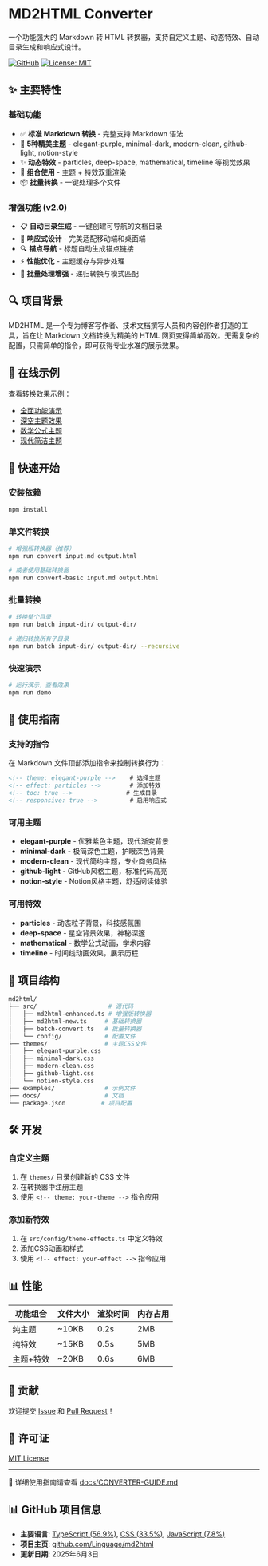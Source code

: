# MD2HTML Converter

一个功能强大的 Markdown 转 HTML 转换器，支持自定义主题、动态特效、自动目录生成和响应式设计。

[![GitHub](https://img.shields.io/badge/GitHub-Repository-blue?style=flat&logo=github)](https://github.com/Linguage/md2html)
[![License: MIT](https://img.shields.io/badge/License-MIT-yellow.svg)](https://opensource.org/licenses/MIT)

## ✨ 主要特性

### 基础功能

- ✅ **标准 Markdown 转换** - 完整支持 Markdown 语法
- 🎨 **5种精美主题** - elegant-purple, minimal-dark, modern-clean, github-light, notion-style
- ✨ **动态特效** - particles, deep-space, mathematical, timeline 等视觉效果
- 🔄 **组合使用** - 主题 + 特效双重渲染
- 📦 **批量转换** - 一键处理多个文件

### 增强功能 (v2.0)

- 📋 **自动目录生成** - 一键创建可导航的文档目录
- 📱 **响应式设计** - 完美适配移动端和桌面端
- 🔍 **锚点导航** - 标题自动生成锚点链接
- ⚡ **性能优化** - 主题缓存与异步处理
- 🎯 **批量处理增强** - 递归转换与模式匹配

## 🔍 项目背景

MD2HTML 是一个专为博客写作者、技术文档撰写人员和内容创作者打造的工具，旨在让 Markdown 文档转换为精美的 HTML 网页变得简单高效。无需复杂的配置，只需简单的指令，即可获得专业水准的展示效果。

## 🌟 在线示例

查看转换效果示例：
- [全面功能演示](https://github.com/Linguage/md2html/blob/main/examples/comprehensive-demo.html)
- [深空主题效果](https://github.com/Linguage/md2html/blob/main/examples/deep-space-demo.html)
- [数学公式主题](https://github.com/Linguage/md2html/blob/main/examples/mathematical-demo.html)
- [现代简洁主题](https://github.com/Linguage/md2html/blob/main/examples/modern-clean-demo.html)

## 🚀 快速开始

### 安装依赖

```bash
npm install
```

### 单文件转换

```bash
# 增强版转换器（推荐）
npm run convert input.md output.html

# 或者使用基础转换器
npm run convert-basic input.md output.html
```

### 批量转换

```bash
# 转换整个目录
npm run batch input-dir/ output-dir/

# 递归转换所有子目录
npm run batch input-dir/ output-dir/ --recursive
```

### 快速演示

```bash
# 运行演示，查看效果
npm run demo
```

## 📖 使用指南

### 支持的指令

在 Markdown 文件顶部添加指令来控制转换行为：

```markdown
<!-- theme: elegant-purple -->    # 选择主题
<!-- effect: particles -->        # 添加特效
<!-- toc: true -->               # 生成目录
<!-- responsive: true -->         # 启用响应式
```

### 可用主题

- **elegant-purple** - 优雅紫色主题，现代渐变背景
- **minimal-dark** - 极简深色主题，护眼深色背景
- **modern-clean** - 现代简约主题，专业商务风格
- **github-light** - GitHub风格主题，标准代码高亮
- **notion-style** - Notion风格主题，舒适阅读体验

### 可用特效

- **particles** - 动态粒子背景，科技感氛围
- **deep-space** - 星空背景效果，神秘深邃
- **mathematical** - 数学公式动画，学术内容
- **timeline** - 时间线动画效果，展示历程

## 📁 项目结构

```bash
md2html/
├── src/                    # 源代码
│   ├── md2html-enhanced.ts # 增强版转换器
│   ├── md2html-new.ts     # 基础转换器
│   ├── batch-convert.ts   # 批量转换器
│   └── config/            # 配置文件
├── themes/                # 主题CSS文件
│   ├── elegant-purple.css
│   ├── minimal-dark.css
│   ├── modern-clean.css
│   ├── github-light.css
│   └── notion-style.css
├── examples/              # 示例文件
├── docs/                  # 文档
└── package.json          # 项目配置
```

## 🛠️ 开发

### 自定义主题

1. 在 `themes/` 目录创建新的 CSS 文件
2. 在转换器中注册主题
3. 使用 `<!-- theme: your-theme -->` 指令应用

### 添加新特效

1. 在 `src/config/theme-effects.ts` 中定义特效
2. 添加CSS动画和样式
3. 使用 `<!-- effect: your-effect -->` 指令应用

## 📊 性能

| 功能组合 | 文件大小 | 渲染时间 | 内存占用 |
|----------|----------|----------|----------|
| 纯主题 | ~10KB | 0.2s | 2MB |
| 纯特效 | ~15KB | 0.5s | 5MB |
| 主题+特效 | ~20KB | 0.6s | 6MB |

## 🤝 贡献

欢迎提交 [Issue](https://github.com/Linguage/md2html/issues) 和 [Pull Request](https://github.com/Linguage/md2html/pulls)！

## 📄 许可证

[MIT License](https://github.com/Linguage/md2html/blob/main/LICENSE)

---

📖 详细使用指南请查看 [docs/CONVERTER-GUIDE.md](https://github.com/Linguage/md2html/blob/main/docs/CONVERTER-GUIDE.md)

## 📊 GitHub 项目信息

- **主要语言**: [TypeScript (56.9%)](https://github.com/Linguage/md2html/search?l=typescript), [CSS (33.5%)](https://github.com/Linguage/md2html/search?l=css), [JavaScript (7.8%)](https://github.com/Linguage/md2html/search?l=javascript)
- **项目主页**: [github.com/Linguage/md2html](https://github.com/Linguage/md2html)
- **更新日期**: 2025年6月3日
